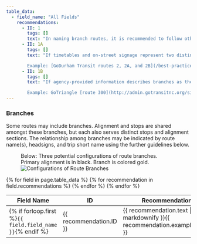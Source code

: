 ```yaml
---
table_data:
  - field_name: "All Fields"
    recommendations:
      - ID: 1
        tags: []
        text: "In naming branch routes, it is recommended to follow other passenger information materials. Below are descriptions and examples of two cases: <!-- (97) -->"
      - ID: 1A
        tags: []
        text: "If timetables and on-street signage represent two distinctly named routes (e.g. 1A and 1B), then present this as such in the GTFS, using the `route_short_name` and/or `route_long_name` fields. <!-- (97A) -->

        Example: [GoDurham Transit routes 2, 2A, and 2B](/best-practices/branch-example-godurham) demonstrate branched routes with deviations and extensions."
      - ID: 1B
        tags: []
        text: "If agency-provided information describes branches as the same named route, then utilize the `trips.trip_headsign`, `stop_times.stop_headsign`, and/or `trips.trip_short_name` fields. <!-- (97B) -->

        Example: GoTriangle [route 300](http://admin.gotransitnc.org/sites/default/files/maps-and-schedules/gotriangle/RoutesAndSchedules-1561.pdf) travels to different locations depending on the time of day. During peak commuter hours extra legs are added onto the standard route to accommodate workers entering and leaving the city."
---
```

### Branches

Some routes may include branches. Alignment and stops are shared amongst these branches, but each also serves distinct stops and alignment sections. The relationship among branches may be indicated by route name(s), headsigns, and trip short name using the further guidelines below.

<figure id="branching-fig">
<figcaption>Below: Three potential configurations of route branches. Primary alignment is in black. Branch is colored gold.</figcaption>
  <img src="{{ "/best-practices/images/branching.svg" | prepend: site.baseurl }}" alt="Configurations of Route Branches">
</figure>

<table class="recommendation">
  <thead>
    <tr>
      <th>Field Name</th>
      <th>ID</th>
      <th>Recommendation</th>
    </tr>
  </thead>
  <tbody>
    {% for field in page.table_data %}
      {% for recommendation in field.recommendations %}
    <tr id="{{ page.slug }}_{{ recommendation.ID }}" class="anchor-row{% if forloop.first %} field-row{% endif %}{% for tag in recommendation.tags %} {{ tag }}{% endfor %}">
      <td>{% if forloop.first %}<code>{{ field.field_name }}</code>{% endif %}</td>
      <td>{{ recommendation.ID }}</td>
      <td>{{ recommendation.text | markdownify }}{{ recommendation.example_table }}</td>
    </tr>
      {% endfor %}
    {% endfor %}
  </tbody>
</table>
